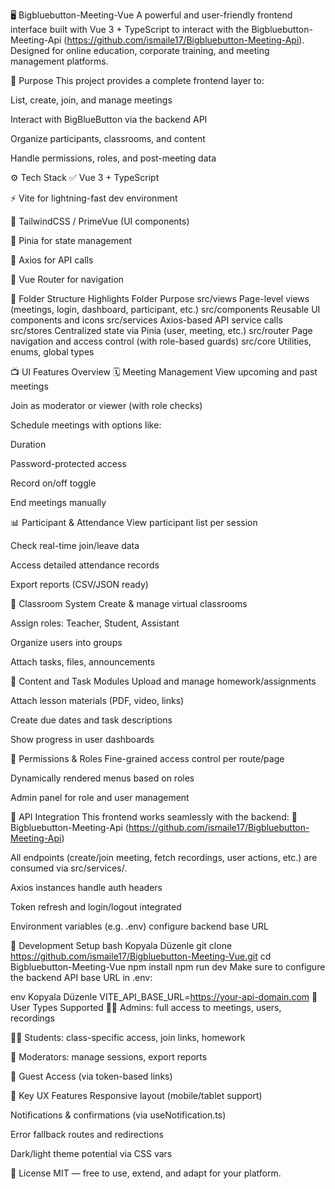 🖥️ Bigbluebutton-Meeting-Vue
A powerful and user-friendly frontend interface built with Vue 3 + TypeScript to interact with the Bigbluebutton-Meeting-Api (https://github.com/ismaile17/Bigbluebutton-Meeting-Api). Designed for online education, corporate training, and meeting management platforms.

🎯 Purpose
This project provides a complete frontend layer to:

List, create, join, and manage meetings

Interact with BigBlueButton via the backend API

Organize participants, classrooms, and content

Handle permissions, roles, and post-meeting data

⚙️ Tech Stack
✅ Vue 3 + TypeScript

⚡ Vite for lightning-fast dev environment

🎨 TailwindCSS / PrimeVue (UI components)

🧩 Pinia for state management

🔌 Axios for API calls

🧭 Vue Router for navigation

📂 Folder Structure Highlights
Folder	Purpose
src/views	Page-level views (meetings, login, dashboard, participant, etc.)
src/components	Reusable UI components and icons
src/services	Axios-based API service calls
src/stores	Centralized state via Pinia (user, meeting, etc.)
src/router	Page navigation and access control (with role-based guards)
src/core	Utilities, enums, global types

📺 UI Features Overview
🗓️ Meeting Management
View upcoming and past meetings

Join as moderator or viewer (with role checks)

Schedule meetings with options like:

Duration

Password-protected access

Record on/off toggle

End meetings manually

📊 Participant & Attendance
View participant list per session

Check real-time join/leave data

Access detailed attendance records

Export reports (CSV/JSON ready)

🏫 Classroom System
Create & manage virtual classrooms

Assign roles: Teacher, Student, Assistant

Organize users into groups

Attach tasks, files, announcements

📁 Content and Task Modules
Upload and manage homework/assignments

Attach lesson materials (PDF, video, links)

Create due dates and task descriptions

Show progress in user dashboards

🧩 Permissions & Roles
Fine-grained access control per route/page

Dynamically rendered menus based on roles

Admin panel for role and user management

🔗 API Integration
This frontend works seamlessly with the backend:
🔹 Bigbluebutton-Meeting-Api (https://github.com/ismaile17/Bigbluebutton-Meeting-Api)

All endpoints (create/join meeting, fetch recordings, user actions, etc.) are consumed via src/services/.

Axios instances handle auth headers

Token refresh and login/logout integrated

Environment variables (e.g. .env) configure backend base URL

🚀 Development Setup
bash
Kopyala
Düzenle
git clone https://github.com/ismaile17/Bigbluebutton-Meeting-Vue.git
cd Bigbluebutton-Meeting-Vue
npm install
npm run dev
Make sure to configure the backend API base URL in .env:

env
Kopyala
Düzenle
VITE_API_BASE_URL=https://your-api-domain.com
👥 User Types Supported
👨‍🏫 Admins: full access to meetings, users, recordings

🧑‍🎓 Students: class-specific access, join links, homework

👥 Moderators: manage sessions, export reports

🔐 Guest Access (via token-based links)

📌 Key UX Features
Responsive layout (mobile/tablet support)

Notifications & confirmations (via useNotification.ts)

Error fallback routes and redirections

Dark/light theme potential via CSS vars

📄 License
MIT — free to use, extend, and adapt for your platform.
